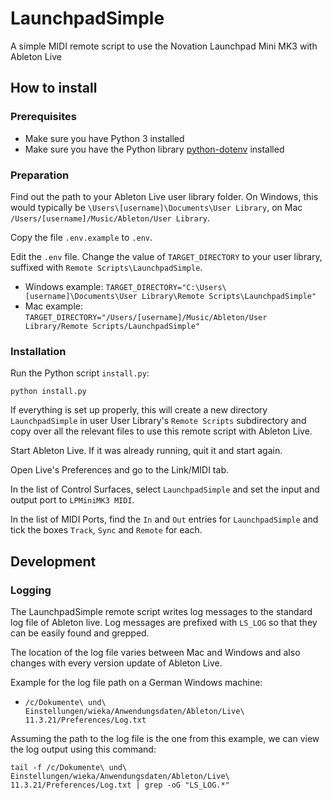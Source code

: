 # LaunchpadSimple

A simple MIDI remote script to use the Novation Launchpad Mini MK3 with Ableton Live

## How to install

### Prerequisites

- Make sure you have Python 3 installed
- Make sure you have the Python library [python-dotenv](https://pypi.org/project/python-dotenv/) installed

### Preparation

Find out the path to your Ableton Live user library folder. On Windows, this would typically be `\Users\[username]\Documents\User Library`, on Mac `/Users/[username]/Music/Ableton/User Library`.

Copy the file `.env.example` to `.env`.

Edit the `.env` file. Change the value of `TARGET_DIRECTORY` to your user library, suffixed with `Remote Scripts\LaunchpadSimple`.

- Windows example: `TARGET_DIRECTORY="C:\Users\[username]\Documents\User Library\Remote Scripts\LaunchpadSimple"`
- Mac example: `TARGET_DIRECTORY="/Users/[username]/Music/Ableton/User Library/Remote Scripts/LaunchpadSimple"`

### Installation

Run the Python script `install.py`:

```
python install.py
```

If everything is set up properly, this will create a new directory `LaunchpadSimple` in user User Library's `Remote Scripts` subdirectory and copy over all the relevant files to use this remote script with Ableton Live.

Start Ableton Live. If it was already running, quit it and start again.

Open Live's Preferences and go to the Link/MIDI tab. 

In the list of Control Surfaces, select `LaunchpadSimple` and set the input and output port to `LPMiniMK3 MIDI`.

In the list of MIDI Ports, find the `In` and `Out` entries for `LaunchpadSimple` and tick the boxes `Track`, `Sync` and `Remote` for each.

## Development

### Logging

The LaunchpadSimple remote script writes log messages to the standard log file of Ableton live. Log messages are prefixed with `LS_LOG` so that they can be easily found and grepped.

The location of the log file varies between Mac and Windows and also changes with every version update of Ableton Live.

Example for the log file path on a German Windows machine:

* `/c/Dokumente\ und\ Einstellungen/wieka/Anwendungsdaten/Ableton/Live\ 11.3.21/Preferences/Log.txt`

Assuming the path to the log file is the one from this example, we can view the log output using this command:

```
tail -f /c/Dokumente\ und\ Einstellungen/wieka/Anwendungsdaten/Ableton/Live\ 11.3.21/Preferences/Log.txt | grep -oG "LS_LOG.*"
```